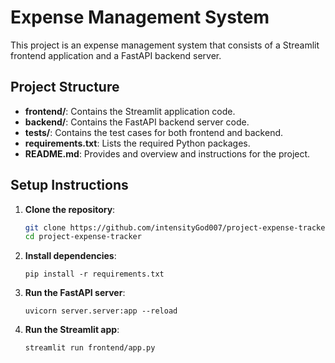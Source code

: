 # Expense Management System

This project is an expense management system that consists of a Streamlit frontend application and a FastAPI backend server.

## Project Structure

- **frontend/**: Contains the Streamlit application code.
- **backend/**: Contains the FastAPI backend server code.
- **tests/**: Contains the test cases for both frontend and backend.
- **requirements.txt**: Lists the required Python packages.
- **README.md**: Provides and overview and instructions for the project.

## Setup Instructions

1. **Clone the repository**:
    ```bash
    git clone https://github.com/intensityGod007/project-expense-tracker.git
    cd project-expense-tracker
    ```
   
2. **Install dependencies**:
   ```commandline
   pip install -r requirements.txt
   ```
   
3. **Run the FastAPI server**:
    ```commandline
    uvicorn server.server:app --reload
    ```
   
4. **Run the Streamlit app**:
    ```commandline
    streamlit run frontend/app.py
    ```
